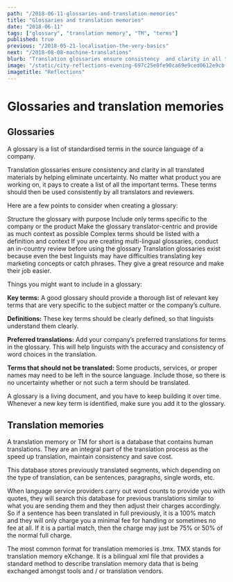 ```yaml
---
path: "/2018-06-11-glossaries-and-translation-memories"
title: "Glossaries and translation memories"
date: "2018-06-11"
tags: ["glossary", "translation memory", "TM", "terms"]
published: true
previous: "/2018-05-21-localisation-the-very-basics"
next: "/2018-08-08-machine-translations"
blurb: "Translation glossaries ensure consistency  and clarity in all translated materials by helping eliminate uncertainty. Are you using a glossary yet?"
image: "/static/city-reflections-evening-697c25e0fe90ca69e9ced0612e9cbf53.jpg"
imagetitle: "Reflections"
---
```


# Glossaries and translation memories

## Glossaries

A glossary is a list of standardised terms in the source language of a company.

Translation glossaries ensure consistency and clarity in all translated materials by helping eliminate uncertainty. No matter what product you are working on, it pays to create a list of all the important terms. These terms should then be used consistently by all translators and reviewers.

Here are a few points to consider when creating a glossary:

Structure the glossary with purpose
Include only terms specific to the company or the product
Make the glossary translator-centric and provide as much context as possible
Complex terms should be listed with a definition and context
If you are creating multi-lingual glossaries, conduct an in-country review before using the glossary
Translation glossaries exist because even the best linguists may have difficulties translating key marketing concepts or catch phrases. They give a great resource and make their job easier.

Things you might want to include in a glossary:

__Key terms:__ A good glossary should provide a thorough list of relevant key terms that are very specific to the subject matter or the company’s culture.

__Definitions:__ These key terms should be clearly defined, so that linguists understand them clearly.

__Preferred translations:__ Add your company’s preferred translations for terms in the glossary. This will help linguists with the accuracy and consistency of word choices in the translation.

__Terms that should not be translated:__ Some products, services, or proper names may need to be left in the source language. Include those, so there is no uncertainty whether or not such a term should be translated.

A glossary is a living document, and you have to keep building it over time. Whenever a new key term is identified, make sure you add it to the glossary.

## Translation memories

A translation memory or TM for short is a database that contains human translations. They are an integral part of the translation process as the speed up translation, maintain consistency and save cost.

This database stores previously translated segments, which depending on the type of translation, can be sentences, paragraphs, single words, etc.

When language service providers carry out word counts to provide you with quotes, they will search this database for previous translations similar to what you are sending them and they then adjust their charges accordingly. So if a sentence has been translated in full previously, it is a 100% match and they will only charge you a minimal fee for handling or sometimes no fee at all. If it is a partial match, then the charge may just be 75% or 50% of the normal full charge.

The most common format for translation memories is .tmx. TMX stands for translation memory eXchange. It is a bilingual xml file that provides a standard method to describe translation memory data that is being exchanged amongst tools and / or translation vendors.